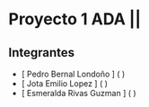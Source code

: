 # Proyecto 1 ADA ||

## Integrantes
- [ Pedro Bernal Londoño ] ( )
- [ Jota Emilio Lopez ] ( )
- [ Esmeralda Rivas Guzman ] ( )
